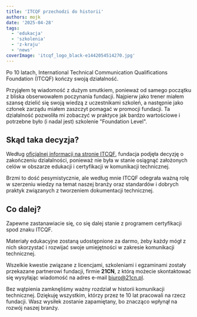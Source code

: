 ```yaml
---
title: 'ITCQF przechodzi do historii'
authors: mojk
date: '2025-04-28'
tags:
  - 'edukacja'
  - 'szkolenia'
  - 'z-kraju'
  - 'news'
coverImage: 'itcqf_logo_black-e1442054514270.jpg'
---
```


Po 10 latach, International Technical Communication Qualifications Foundation
(ITCQF) kończy swoją działalność.

<!-- truncate -->

Przyjąłem tę wiadomość z dużym smutkiem, ponieważ od samego początku z bliska
obserwowałem poczynania fundacji. Najpierw jako trener miałem szansę dzielić
się swoją wiedzą z uczestnikami szkoleń, a następnie jako członek zarządu miałem
zaszczyt pomagać w promocji fundacji. Ta działalność pozwoliła mi zobaczyć w
praktyce jak bardzo wartościowe i potrzebne było (i nadal jest) szkolenie
"Foundation Level".

## Skąd taka decyzja?

Według
[oficjalnej informacji na stronie ITCQF](https://itcqf.org/announcement-of-foundation-liquidation/),
fundacja podjęła decyzję o zakończeniu działalności, ponieważ nie była w stanie
osiągnąć założonych celów w obszarze edukacji i certyfikacji w komunikacji
technicznej.

Brzmi to dość pesymistycznie, ale według mnie ITCQF odegrała ważną rolę w
szerzeniu wiedzy na temat naszej branży oraz standardów i dobrych praktyk
związanych z tworzeniem dokumentacji technicznej.

## Co dalej?

Zapewne zastanawiacie się, co się dalej stanie z programem certyfikacji spod
znaku ITCQF.

Materiały edukacyjne zostaną udostępnione za darmo, żeby każdy mógł z nich
skorzystać i rozwijać swoje umiejętności w zakresie komunikacji technicznej.

Wszelkie kwestie związane z licencjami, szkoleniami i egzaminami zostały
przekazane partnerowi fundacji, firmie **21CN**, z którą możecie skontaktować
się wysyłając wiadomość na adres e-mail [biuro@21cn.pl](mailto:biuro@21cn.pl).

Bez wątpienia zamknęliśmy ważny rozdział w historii komunikacji technicznej.
Dziękuję wszystkim, którzy przez te 10 lat pracowali na rzecz fundacji. Wasz
wysiłek zostanie zapamiętany, bo znacząco wpłynął na rozwój naszej branży.
